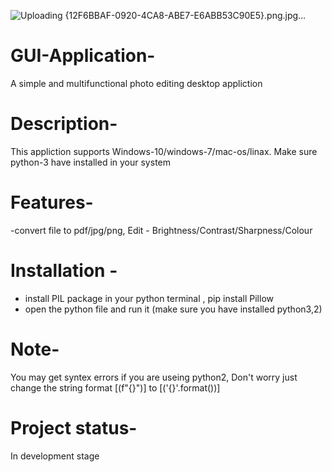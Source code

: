 ![Uploading {12F6BBAF-0920-4CA8-ABE7-E6ABB53C90E5}.png.jpg…]()
# GUI-Application-
A simple and multifunctional photo editing desktop appliction

# Description-
This appliction supports Windows-10/windows-7/mac-os/linax. Make sure python-3 have installed in your system

# Features-
 -convert file to pdf/jpg/png,  Edit - Brightness/Contrast/Sharpness/Colour
 
 
# Installation - 
 - install PIL package in your python terminal , pip install Pillow 
 - open the python file and run it (make sure you have installed python3,2)
 
# Note-
  You may get syntex errors if you are useing python2, Don't worry just change the string format [(f"{}")] to [('{}'.format())]
  
# Project status- 
 In development stage
